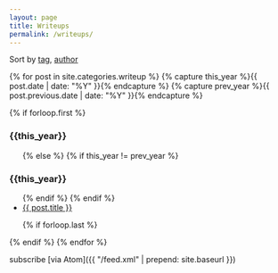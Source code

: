 ```yaml
---
layout: page
title: Writeups
permalink: /writeups/
---
```


<span class="discreet">Sort by <a href="/tags">tag</a>, <a href="/authors">author</a></span>

{% for post in site.categories.writeup %}
   {% capture this_year %}{{ post.date | date: "%Y" }}{% endcapture %}
   {% capture prev_year %}{{ post.previous.date | date: "%Y" }}{% endcapture %}

   {% if forloop.first %}
<h3>{{this_year}}</h3>
<ul>
    {% else %}
        {% if this_year != prev_year %}
</ul>
<h3>{{this_year}}</h3>
<ul>
        {% endif %}
    {% endif %}
   <li><!--{{ post.date | date: "%b %-d, %Y" }} --> <a href="{{ post.url | prepend: site.baseurl }}">{{ post.title }}</a></li>

   {% if forloop.last %}
</ul>
   {% endif %}
{% endfor %}


subscribe [via Atom]({{ "/feed.xml" | prepend: site.baseurl }})
